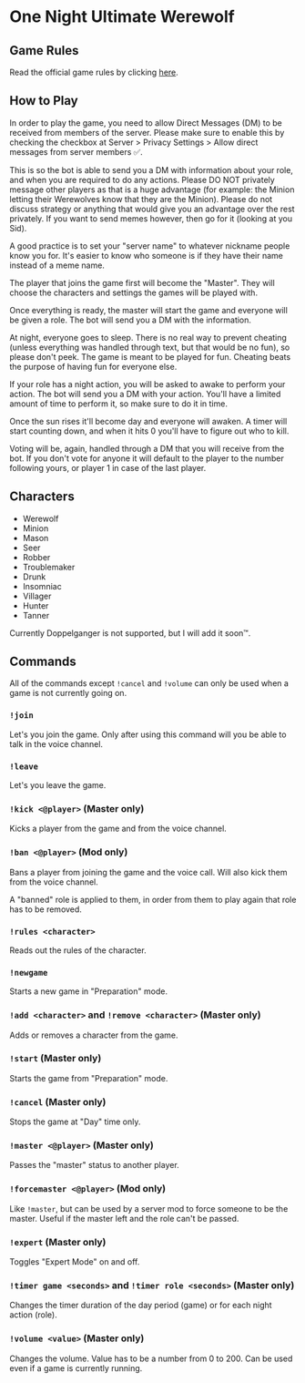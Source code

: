 # One Night Ultimate Werewolf

## Game Rules

Read the official game rules by clicking [here](https://www.fgbradleys.com/rules/rules2/OneNightUltimateWerewolf-rules.pdf).

## How to Play

In order to play the game, you need to allow Direct Messages (DM) to be received from members of the server. Please make sure to enable this by checking the checkbox at Server > Privacy Settings > Allow direct messages from server members ✅.

This is so the bot is able to send you a DM with information about your role, and when you are required to do any actions. Please DO NOT privately message other players as that is a huge advantage (for example: the Minion letting their Werewolves know that they are the Minion). Please do not discuss strategy or anything that would give you an advantage over the rest privately. If you want to send memes however, then go for it (looking at you Sid).

A good practice is to set your "server name" to whatever nickname people know you for. It's easier to know who someone is if they have their name instead of a meme name.

The player that joins the game first will become the "Master". They will choose the characters and settings the games will be played with.

Once everything is ready, the master will start the game and everyone will be given a role. The bot will send you a DM with the information.

At night, everyone goes to sleep. There is no real way to prevent cheating (unless everything was handled through text, but that would be no fun), so please don't peek. The game is meant to be played for fun. Cheating beats the purpose of having fun for everyone else.

If your role has a night action, you will be asked to awake to perform your action. The bot will send you a DM with your action. You'll have a limited amount of time to perform it, so make sure to do it in time.

Once the sun rises it'll become day and everyone will awaken. A timer will start counting down, and when it hits 0 you'll have to figure out who to kill.

Voting will be, again, handled through a DM that you will receive from the bot. If you don't vote for anyone it will default to the player to the number following yours, or player 1 in case of the last player.

## Characters

- Werewolf
- Minion
- Mason
- Seer
- Robber
- Troublemaker
- Drunk
- Insomniac
- Villager
- Hunter
- Tanner

Currently Doppelganger is not supported, but I will add it soon™.

## Commands

All of the commands except `!cancel` and `!volume` can only be used when a game is not currently going on.

### `!join`

Let's you join the game. Only after using this command will you be able to talk in the voice channel.

### `!leave`

Let's you leave the game.

### `!kick <@player>` (Master only)

Kicks a player from the game and from the voice channel.

### `!ban <@player>` (Mod only)

Bans a player from joining the game and the voice call. Will also kick them from the voice channel.

A "banned" role is applied to them, in order from them to play again that role has to be removed.

### `!rules <character>`

Reads out the rules of the character.

### `!newgame`

Starts a new game in "Preparation" mode.

### `!add <character>` and `!remove <character>` (Master only)

Adds or removes a character from the game.

### `!start` (Master only)

Starts the game from "Preparation" mode.

### `!cancel` (Master only)

Stops the game at "Day" time only.

### `!master <@player>` (Master only)

Passes the "master" status to another player.

### `!forcemaster <@player>` (Mod only)

Like `!master`, but can be used by a server mod to force someone to be the master. Useful if the master left and the role can't be passed.

### `!expert` (Master only)

Toggles "Expert Mode" on and off.

### `!timer game <seconds>` and `!timer role <seconds>` (Master only)

Changes the timer duration of the day period (game) or for each night action (role).

### `!volume <value>` (Master only)

Changes the volume. Value has to be a number from 0 to 200. Can be used even if a game is currently running.
